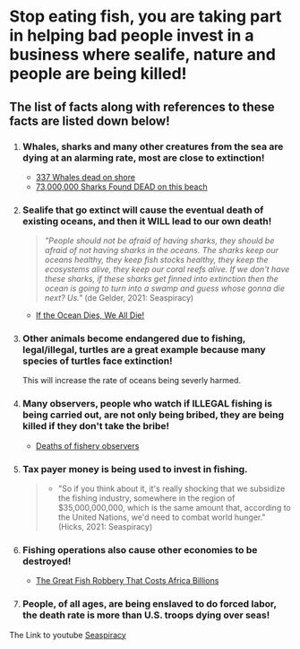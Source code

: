 # Stop eating fish, you are taking part in helping bad people invest in a business where sealife, nature and people are being killed!

## The list of facts along with references to these facts are listed down below!

1. ### Whales, sharks and many other creatures from the sea are dying at an alarming rate, most are close to extinction!
    - [337 Whales dead on shore](https://www.nationalgeographic.com/animals/article/151120-worlds-largest-whale-stranding-sei-chile-animals#:~:text=The%20cause%20of%20the%20massive,sei%20whales%2C%20which%20are%20endangered.)
    - [73,000,000 Sharks Found DEAD on this beach](https://www.youtube.com/watch?v=WeIEaHAXYbo)

2. ### Sealife that go extinct will cause the eventual death of existing oceans, and then it **WILL** lead to our own death!
    > *"People should not be afraid of having sharks, they should be afraid of not having sharks in the oceans. The sharks keep our oceans healthy, they keep fish stocks healthy, they keep the ecosystems alive, they keep our coral reefs alive. If we don't have these sharks, if these sharks get finned into extinction then the ocean is going to turn into a swamp and guess whose gonna die next? Us."* (de Gelder, 2021: Seaspiracy) 
    - [If the Ocean Dies, We All Die!](https://seashepherd.org/2015/09/29/if-the-ocean-dies-we-all-die/) 

3. ### Other animals become endangered due to fishing, legal/illegal, turtles are a great example because many species of turtles face extinction!
    This will increase the rate of oceans being severly harmed. 

4. ### Many observers, people who watch if **ILLEGAL** fishing is being carried out, are not only being bribed, they are being killed if they don't take the bribe! 
    - [Deaths of fishery observers](https://www.theguardian.com/environment/2020/may/22/disappearances-danger-and-death-what-is-happening-to-fishery-observers)

5. ### Tax payer money is being used to invest in fishing. 
    > * "So if you think about it, it's really shocking that we subsidize the fishing industry, somewhere in the region of $35,000,000,000, which is the same amount that, according to the United Nations, we'd need to combat world hunger." (Hicks, 2021: Seaspiracy) 

6. ### Fishing operations also cause other economies to be destroyed!
    - [The Great Fish Robbery That Costs Africa Billions](https://www.cnn.com/2016/07/14/africa/great-fish-robbery#:~:text=Free%2Dfor%2Dall%20crime%20spree&text=West%20Africa%20has%20become%20a,around%202%25%20of%20its%20GDP.)
7. ### People, of all ages, are being enslaved to do forced labor, the death rate is more than U.S. troops dying over seas!



The Link to youtube [Seaspiracy](https://youtu.be/1Q5CXN7soQg?t=38)

